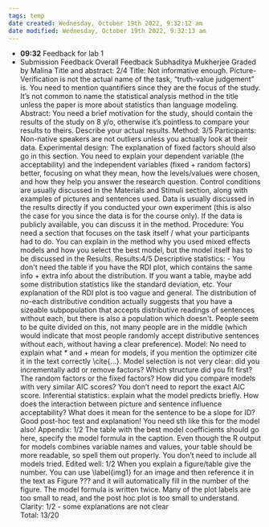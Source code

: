 ```yaml
---
tags: temp
date created: Wednesday, October 19th 2022, 9:32:12 am
date modified: Wednesday, October 19th 2022, 9:32:13 am
---
```

- **09:32** Feedback for lab 1
- Submission Feedback
Overall Feedback
Subhaditya Mukherjee
Graded by Malina
Title and abstract:  2/4
Title: Not informative enough. Picture-Verification is not the actual name of the task, “truth-value judgement” is. You need to mention quantifiers since they are the focus of the study. It’s not common to name the statistical analysis method in the title unless the paper is more about statistics than language modeling.
Abstract: You need a brief motivation for the study, should contain the results of the study on 8 y/o, otherwise it’s pointless to compare your results to theirs. Describe your actual results.
Method: 3/5
Participants: Non-native speakers are not outliers unless you actually look at their data. 
Experimental design: The explanation of fixed factors should also go in this section. You need to explain your dependent variable (the acceptability) and the independent variables (fixed + random factors) better, focusing on what they mean, how the levels/values were chosen, and how they help you answer the research question. 
Control conditions are usually discussed in the Materials and Stimuli section, along with examples of pictures and sentences used.
Data is usually discussed in the results directly if you conducted your own experiment (this is also the case for you since the data is for the course only). If the data is publicly available, you can discuss it in the method.
Procedure: You need a section that focuses on the task itself / what your participants had to do.
You can explain in the method why you used mixed effects models and how you select the best model, but the model itself has to be discussed in the Results.
Results:4/5
Descriptive statistics: - You don't need the table if you have the RDI plot, which contains the same info + extra info about the distribution. If you want a table, maybe add some distribution statistics like the standard deviation, etc. Your explanation of the RDI plot is too vague and general. The distribution of no-each distributive condition actually suggests that you have a sizeable subpopulation that accepts distributive readings of sentences without each, but there is also a population which doesn't. People seem to be quite divided on this, not many people are in the middle (which would indicate that most people randomly accept distributive sentences without each, without having a clear preference). 
Model: No need to explain what * and + mean for models, if you mention the optimizer cite it in the text correctly \cite{...}. Model selection is not very clear: did you incrementally add or remove factors? Which structure did you fit first? The random factors or the fixed factors? How did you compare models with very similar AIC scores? You don’t need to report the exact AIC score.
Inferential statistics: explain what the model predicts briefly. How does the interaction between picture and sentence influence acceptability? What does it mean for the sentence to be a slope for ID? Good post-hoc test and explanation! You need sth like this for the model also!
Appendix: 1/2
The table with the best model coefficients should go here, specify the model formula in the caption.  Even though the R output for models combines variable names and values, your table should be more readable, so spell them out properly. You don’t need to include all models tried.
Edited well: 1/2
When you explain a figure/table give the number. You can use \label{img1} for an image and then reference it in the text as Figure
???
 and it will automatically fill in the number of the figure.  The model formula is written twice. Many of the plot labels are too small to read, and the post hoc plot is too small to understand.
Clarity: 1/2 - some explanations are not clear  
Total: 13/20

